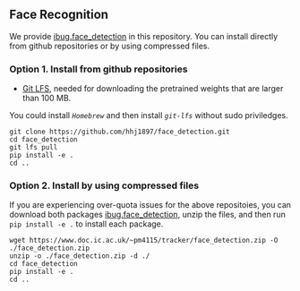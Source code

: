 ## Face Recognition
We provide [ibug.face_detection](https://github.com/hhj1897/face_detection) in this repository. You can install directly from github repositories or by using compressed files.

### Option 1. Install from github repositories

* [Git LFS](https://git-lfs.github.com/), needed for downloading the pretrained weights that are larger than 100 MB.

You could install *`Homebrew`* and then install *`git-lfs`* without sudo priviledges.

```Shell
git clone https://github.com/hhj1897/face_detection.git
cd face_detection
git lfs pull
pip install -e .
cd ..
```

### Option 2. Install by using compressed files

If you are experiencing over-quota issues for the above repositoies, you can download both packages [ibug.face_detection](https://www.doc.ic.ac.uk/~pm4115/tracker/face_detection.zip), unzip the files, and then run `pip install -e .` to install each package.

```Shell
wget https://www.doc.ic.ac.uk/~pm4115/tracker/face_detection.zip -O ./face_detection.zip
unzip -o ./face_detection.zip -d ./
cd face_detection
pip install -e .
cd ..
```
